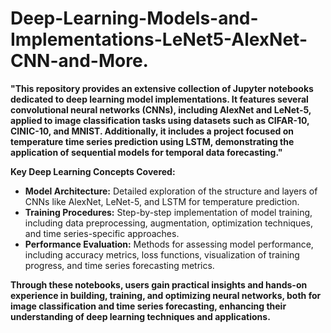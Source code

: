 # Deep-Learning-Models-and-Implementations-LeNet5-AlexNet-CNN-and-More.


**"This repository provides an extensive collection of Jupyter notebooks dedicated to deep learning model implementations. It features several convolutional neural networks (CNNs), including AlexNet and LeNet-5, applied to image classification tasks using datasets such as CIFAR-10, CINIC-10, and MNIST. Additionally, it includes a project focused on temperature time series prediction using LSTM, demonstrating the application of sequential models for temporal data forecasting."**

**Key Deep Learning Concepts Covered:**
- **Model Architecture:** Detailed exploration of the structure and layers of CNNs like AlexNet, LeNet-5, and LSTM for temperature prediction.
- **Training Procedures:** Step-by-step implementation of model training, including data preprocessing, augmentation, optimization techniques, and time series-specific approaches.
- **Performance Evaluation:** Methods for assessing model performance, including accuracy metrics, loss functions, visualization of training progress, and time series forecasting metrics.

**Through these notebooks, users gain practical insights and hands-on experience in building, training, and optimizing neural networks, both for image classification and time series forecasting, enhancing their understanding of deep learning techniques and applications.**

